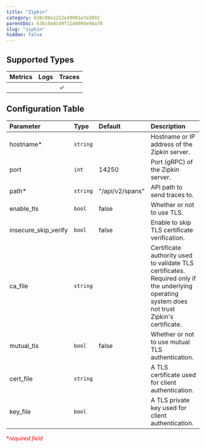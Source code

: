 ```yaml
---
title: "Zipkin"
category: 636c08e1212e49001e7a3032
parentDoc: 636c0a0cd9f114009de9ba78
slug: "zipkin"
hidden: false
---
```


## Supported Types

| Metrics | Logs | Traces |
| :------ | :--- | :----- |
|         |      | ✓      |

## Configuration Table

| Parameter            | Type     | Default         | Description                                                                                                                                    |
| :------------------- | :------- | :-------------- | :--------------------------------------------------------------------------------------------------------------------------------------------- |
| hostname\*           | `string` |                 | Hostname or IP address of the Zipkin server.                                                                                                   |
| port                 | `int`    | 14250           | Port (gRPC) of the Zipkin server.                                                                                                              |
| path\*               | `string` | "/api/v2/spans" | API path to send traces to.                                                                                                                    |
| enable_tls           | `bool`   | false           | Whether or not to use TLS.                                                                                                                     |
| insecure_skip_verify | `bool`   | false           | Enable to skip TLS certificate verification.                                                                                                   |
| ca_file              | `string` |                 | Certificate authority used to validate TLS certificates. Required only if the underlying operating system does not trust Zipkin's certificate. |
| mutual_tls           | `bool`   | false           | Whether or not to use mutual TLS authentication.                                                                                               |
| cert_file            | `string` |                 | A TLS certificate used for client authentication.                                                                                              |
| key_file             | `bool`   |                 | A TLS private key used for client authentication.                                                                                              |

<span style="color:red">\*_required field_</span>
